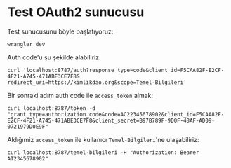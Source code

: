 # Test OAuth2 sunucusu

Test sunucusunu böyle başlatıyoruz:
``` shell
wrangler dev
```

Auth code'u şu şekilde alabiliriz:
```shell
curl 'localhost:8787/auth?response_type=code&client_id=F5CAA82F-E2CF-4F21-A745-471ABE3CE7F8&
redirect_uri=https://kimlikdao.org&scope=Temel-Bilgileri' 
```

Bir sonraki adım auth code ile `access_token` almak:
```shell
curl localhost:8787/token -d "grant_type=authorization_code&code=AC22345678902&client_id=F5CAA82F-E2CF-4F21-A745-471ABE3CE7F8&client_secret=B97B789F-9D0F-48AF-AD09-0721979D0E9F"
```

Aldığımiz `access_token` ile kullanıcı `Temel-Bilgileri`'ne ulaşabiliriz:
```shell
curl localhost:8787/temel-bilgileri -H "Authorization: Bearer AT2345678902"
```
